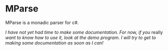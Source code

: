 # MParse
MParse is a monadic parser for c#.

_I have not yet had time to make some documentation. For now, if you_ really _want to know how to use it, look at the demo program. I will try to get to making some documentation as soon as I can!_
